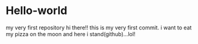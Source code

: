 # Hello-world
my very first repository
hi there!! 
this is my very first commit.
i want to eat my pizza on the moon and here i stand(github)...lol!
